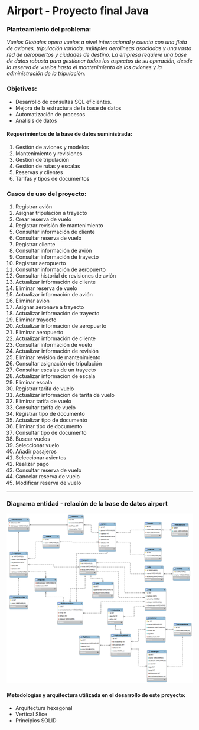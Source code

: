 # Airport - Proyecto final Java

### Planteamiento del problema:

*Vuelos Globales opera vuelos a nivel internacional y cuenta con una flota de aviones, tripulación variada, múltiples aerolíneas asociadas y una vasta red de aeropuertos y ciudades de destino. La empresa requiere una base de datos robusta para gestionar todos los aspectos de su operación, desde la reserva de vuelos hasta el mantenimiento de los aviones y la administración de la tripulación.*

### Objetivos:

- Desarrollo de consultas SQL eficientes.
- Mejora de la estructura de la base de datos
- Automatización de procesos
- Análisis de datos

#### Requerimientos de la base de datos suministrada:

1. Gestión de aviones y modelos
2. Mantenimiento y revisiones
3. Gestión de tripulación
4. Gestión de rutas y escalas
5. Reservas y clientes
6. Tarifas y tipos de documentos

### Casos de uso del proyecto:

1. Registrar avión
2. Asignar tripulación a trayecto
3. Crear reserva de vuelo
4. Registrar revisión de mantenimiento
5. Consultar información de cliente
6. Consultar reserva de vuelo
7. Registrar cliente
8. Consultar información de avión
9. Consultar información de trayecto
10. Registrar aeropuerto
11. Consultar información de aeropuerto
12. Consultar historial de revisiones de avión
13. Actualizar información de cliente
14. Eliminar reserva de vuelo
15. Actualizar información de avión
16. Eliminar avión
17. Asignar aeronave a trayecto
18. Actualizar información de trayecto
19. Eliminar trayecto
20. Actualizar información de aeropuerto
21. Eliminar aeropuerto
22. Actualizar información de cliente
23. Consultar información de vuelo
24. Actualizar información de revisión
25. Eliminar revisión de mantenimiento
26. Consultar asignación de tripulación
27. Consultar escalas de un trayecto
28. Actualizar información de escala
29. Eliminar escala
30. Registrar tarifa de vuelo
31. Actualizar información de tarifa de vuelo
32. Eliminar tarifa de vuelo
33. Consultar tarifa de vuelo
34. Registrar tipo de documento
35. Actualizar tipo de documento
36. Eliminar tipo de documento
37. Consultar tipo de documento
38. Buscar vuelos
39. Seleccionar vuelo
40. Añadir pasajeros
41. Seleccionar asientos
42. Realizar pago
43. Consultar reserva de vuelo
44. Cancelar reserva de vuelo
45. Modificar reserva de vuelo

_________________________________________________________________________________________________________________________________________________________________________________________________________________________________________________________________________

### Diagrama entidad - relación de la base de datos airport

![](https://raw.githubusercontent.com/Michael-Chacon/airport/main/imgs/DRE.png)

#### Metodologías y arquitectura utilizada en el desarrollo de este proyecto:

- Arquitectura hexagonal
- Vertical Slice
- Principios SOLID

